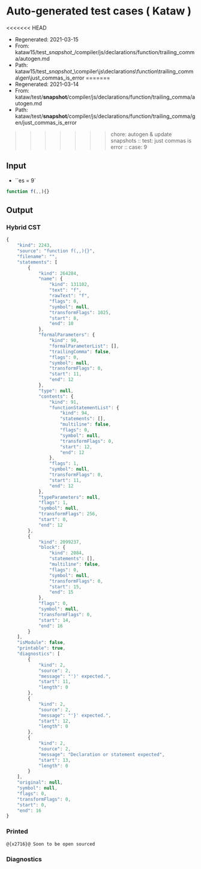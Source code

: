 # Auto-generated test cases ( Kataw )
<<<<<<< HEAD
- Regenerated: 2021-03-15
- From: kataw15/test\__snapshot__/compiler/js/declarations/function/trailing_comma/autogen.md
- Path: kataw15/test\__snapshot__\compiler\js\declarations\function\trailing_comma\gen\just_commas_is_error
=======
- Regenerated: 2021-03-14
- From: kataw/test/__snapshot__/compiler/js/declarations/function/trailing_comma/autogen.md
- Path: kataw/test/__snapshot__/compiler/js/declarations/function/trailing_comma/gen/just_commas_is_error
>>>>>>> chore: autogen & update snapshots
> :: test: just commas is error
> :: case: 9
## Input
- ``es = 9`

`````js
function f(,,){}
`````

## Output

### Hybrid CST

```javascript
{
    "kind": 2243,
    "source": "function f(,,){}",
    "filename": "",
    "statements": [
        {
            "kind": 264284,
            "name": {
                "kind": 131102,
                "text": "f",
                "rawText": "f",
                "flags": 0,
                "symbol": null,
                "transformFlags": 1025,
                "start": 8,
                "end": 10
            },
            "formalParameters": {
                "kind": 90,
                "formalParameterList": [],
                "trailingComma": false,
                "flags": 0,
                "symbol": null,
                "transformFlags": 0,
                "start": 11,
                "end": 12
            },
            "type": null,
            "contents": {
                "kind": 91,
                "functionStatementList": {
                    "kind": 94,
                    "statements": [],
                    "multiline": false,
                    "flags": 0,
                    "symbol": null,
                    "transformFlags": 0,
                    "start": 12,
                    "end": 12
                },
                "flags": 1,
                "symbol": null,
                "transformFlags": 0,
                "start": 11,
                "end": 12
            },
            "typeParameters": null,
            "flags": 1,
            "symbol": null,
            "transformFlags": 256,
            "start": 0,
            "end": 12
        },
        {
            "kind": 2099237,
            "block": {
                "kind": 2084,
                "statements": [],
                "multiline": false,
                "flags": 0,
                "symbol": null,
                "transformFlags": 0,
                "start": 15,
                "end": 15
            },
            "flags": 0,
            "symbol": null,
            "transformFlags": 0,
            "start": 14,
            "end": 16
        }
    ],
    "isModule": false,
    "printable": true,
    "diagnostics": [
        {
            "kind": 2,
            "source": 2,
            "message": "')' expected.",
            "start": 11,
            "length": 0
        },
        {
            "kind": 2,
            "source": 2,
            "message": "'}' expected.",
            "start": 12,
            "length": 0
        },
        {
            "kind": 2,
            "source": 2,
            "message": "Declaration or statement expected",
            "start": 13,
            "length": 0
        }
    ],
    "original": null,
    "symbol": null,
    "flags": 0,
    "transformFlags": 0,
    "start": 0,
    "end": 16
}
```

### Printed

```javascript
@{x2716}@ Soon to be open sourced
```

### Diagnostics

```javascript

```

